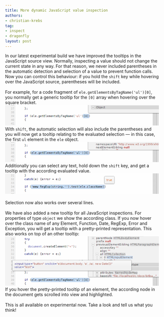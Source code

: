 ```yaml
---
title: More dynamic JavaScript value inspection
authors:
- christian-krebs
tag:
- inspect
- dragonfly
layout: post
---
```

In our latest experimental build we have improved the tooltips in the JavaScript source view. Normally, inspecting a value should not change the current state in any way. For that reason, we never included parentheses in the automatic detection and selection of a value to prevent function calls. Now you can control this behaviour: if you hold the <code>shift</code> key while hovering over the JavaScript source, parentheses will be included.<br/><br/>For example, for a code fragment of <code>ele.getElementsByTagName(&#39;ul&#39;)[0]</code>, you normally get a generic tooltip for the <code>[0]</code> array when hovering over the square bracket.<br/><span class='imgcenter'><img alt='' src='/blog/more-dynamic-javascript-value-inspection/1without-shift.png' /></span><br/>With <code>shift</code>, the automatic selection will also include the parentheses and you will now get a tooltip relating to the evaluated selection — in this case, the first <code>ul</code> element in the <code>ele</code> object.<br/><span class='imgcenter'><img alt='' src='/blog/more-dynamic-javascript-value-inspection/0with-shift.png' /></span><br/>Additionally you can select any text, hold down the <code>shift</code> key, and get a tooltip with the according evaluated value.<br/><span class='imgcenter'><img alt='' src='/blog/more-dynamic-javascript-value-inspection/select-with-shift.png' /></span> <br/><br/>Selection now also works over several lines.<br/><br/>We have also added a new tooltip for all JavaScript inspections. For properties of type <code>object</code> we show the according class. If you now hover over the class name of any Element, Function, Date, RegExp, Error and Exception, you will get a tooltip with a pretty-printed representation. This also works on top of an other tooltip:<br/><span class='imgcenter'><img alt='' src='/blog/more-dynamic-javascript-value-inspection/tooltip-plus.png' /></span> <br/>If you hover the pretty-printed tooltip of an element, the according node in the document gets scrolled into view and highlighted.<br/><br/>This is all available on experimental now. Take a look and tell us what you think!<br/>
